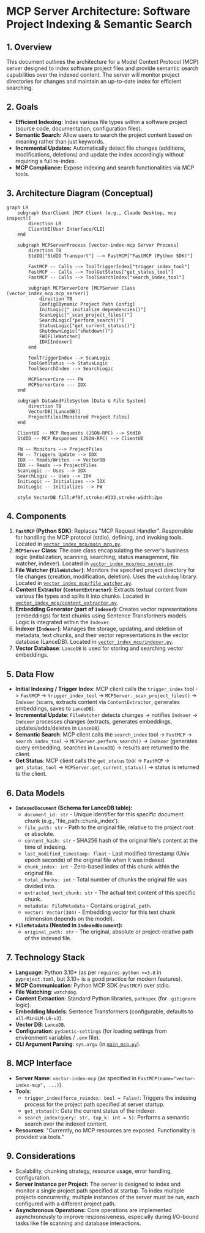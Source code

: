 # MCP Server Architecture: Software Project Indexing & Semantic Search

## 1. Overview

This document outlines the architecture for a Model Context Protocol (MCP) server designed to index software project files and provide semantic search capabilities over the indexed content. The server will monitor project directories for changes and maintain an up-to-date index for efficient searching.

## 2. Goals

*   **Efficient Indexing:** Index various file types within a software project (source code, documentation, configuration files).
*   **Semantic Search:** Allow users to search the project content based on meaning rather than just keywords.
*   **Incremental Updates:** Automatically detect file changes (additions, modifications, deletions) and update the index accordingly without requiring a full re-index.
*   **MCP Compliance:** Expose indexing and search functionalities via MCP tools.

## 3. Architecture Diagram (Conceptual)

```mermaid
graph LR
    subgraph UserClient [MCP Client (e.g., Claude Desktop, mcp inspect)]
        direction LR
        ClientUI[User Interface/CLI]
    end

    subgraph MCPServerProcess [vector-index-mcp Server Process]
        direction TB
        StdIO["StdIO Transport"] --> FastMCP["FastMCP (Python SDK)"]
        
        FastMCP -- Calls --> ToolTriggerIndex["trigger_index_tool"]
        FastMCP -- Calls --> ToolGetStatus["get_status_tool"]
        FastMCP -- Calls --> ToolSearchIndex["search_index_tool"]

        subgraph MCPServerCore [MCPServer Class (vector_index_mcp.mcp_server)]
            direction TB
            Config[Dynamic Project Path Config]
            InitLogic["_initialize_dependencies()"]
            ScanLogic["_scan_project_files()"]
            SearchLogic["perform_search()"]
            StatusLogic["get_current_status()"]
            ShutdownLogic["shutdown()"]
            FW[FileWatcher]
            IDX[Indexer]
        end

        ToolTriggerIndex --> ScanLogic
        ToolGetStatus --> StatusLogic
        ToolSearchIndex --> SearchLogic
        
        MCPServerCore --- FW
        MCPServerCore --- IDX
    end
    
    subgraph DataAndFileSystem [Data & File System]
        direction TB
        VectorDB[(LanceDB)]
        ProjectFiles[Monitored Project Files]
    end

    ClientUI -- MCP Requests (JSON-RPC) --> StdIO
    StdIO -- MCP Responses (JSON-RPC) --> ClientUI

    FW -- Monitors --> ProjectFiles
    FW -- Triggers Update --> IDX
    IDX -- Reads/Writes --> VectorDB
    IDX -- Reads --> ProjectFiles
    ScanLogic -- Uses --> IDX
    SearchLogic -- Uses --> IDX
    InitLogic -- Initializes --> IDX
    InitLogic -- Initializes --> FW

    style VectorDB fill:#f9f,stroke:#333,stroke-width:2px
```

## 4. Components

1.  **`FastMCP` (Python SDK)**: Replaces "MCP Request Handler". Responsible for handling the MCP protocol (stdio), defining, and invoking tools. Located in [`vector_index_mcp/main_mcp.py`](vector_index_mcp/main_mcp.py).
2.  **`MCPServer` Class**: The core class encapsulating the server's business logic (initialization, scanning, searching, status management, file watcher, indexer). Located in [`vector_index_mcp/mcp_server.py`](vector_index_mcp/mcp_server.py).
3.  **File Watcher (`FileWatcher`)**: Monitors the specified project directory for file changes (creation, modification, deletion). Uses the `watchdog` library. Located in [`vector_index_mcp/file_watcher.py`](vector_index_mcp/file_watcher.py).
4.  **Content Extractor (`ContentExtractor`)**: Extracts textual content from various file types and splits it into chunks. Located in [`vector_index_mcp/content_extractor.py`](vector_index_mcp/content_extractor.py).
5.  **Embedding Generator (part of `Indexer`)**: Creates vector representations (embeddings) for text chunks using Sentence Transformers models. Logic is integrated within the `Indexer`.
6.  **Indexer (`Indexer`)**: Manages the storage, updating, and deletion of metadata, text chunks, and their vector representations in the vector database (LanceDB). Located in [`vector_index_mcp/indexer.py`](vector_index_mcp/indexer.py).
7.  **Vector Database**: `LanceDB` is used for storing and searching vector embeddings.

## 5. Data Flow

*   **Initial Indexing / Trigger Index**: MCP client calls the `trigger_index` tool -> `FastMCP` -> `trigger_index_tool` -> `MCPServer._scan_project_files()` -> `Indexer` (scans, extracts content via `ContentExtractor`, generates embeddings, saves to `LanceDB`).
*   **Incremental Update**: `FileWatcher` detects changes -> notifies `Indexer` -> `Indexer` processes changes (extracts, generates embeddings, updates/adds/deletes in `LanceDB`).
*   **Semantic Search**: MCP client calls the `search_index` tool -> `FastMCP` -> `search_index_tool` -> `MCPServer.perform_search()` -> `Indexer` (generates query embedding, searches in `LanceDB`) -> results are returned to the client.
*   **Get Status**: MCP client calls the `get_status` tool -> `FastMCP` -> `get_status_tool` -> `MCPServer.get_current_status()` -> status is returned to the client.

## 6. Data Models

*   **`IndexedDocument` (Schema for LanceDB table):**
    *   `document_id: str` - Unique identifier for this specific document chunk (e.g., 'file_path::chunk_index').
    *   `file_path: str` - Path to the original file, relative to the project root or absolute.
    *   `content_hash: str` - SHA256 hash of the original file's content at the time of indexing.
    *   `last_modified_timestamp: float` - Last modified timestamp (Unix epoch seconds) of the original file when it was indexed.
    *   `chunk_index: int` - Zero-based index of this chunk within the original file.
    *   `total_chunks: int` - Total number of chunks the original file was divided into.
    *   `extracted_text_chunk: str` - The actual text content of this specific chunk.
    *   `metadata: FileMetadata` - Contains `original_path`.
    *   `vector: Vector(384)` - Embedding vector for this text chunk (dimension depends on the model).
*   **`FileMetadata` (Nested in `IndexedDocument`):**
    *   `original_path: str` - The original, absolute or project-relative path of the indexed file.

## 7. Technology Stack

*   **Language**: Python 3.10+ (as per `requires-python >=3.8` in `pyproject.toml`, but 3.10+ is a good practice for modern features).
*   **MCP Communication**: Python MCP SDK (`FastMCP`) over stdio.
*   **File Watching**: `watchdog`.
*   **Content Extraction**: Standard Python libraries, `pathspec` (for `.gitignore` logic).
*   **Embedding Models**: Sentence Transformers (configurable, defaults to `all-MiniLM-L6-v2`).
*   **Vector DB**: `LanceDB`.
*   **Configuration**: `pydantic-settings` (for loading settings from environment variables / `.env` file).
*   **CLI Argument Parsing**: `sys.argv` (in [`main_mcp.py`](vector_index_mcp/main_mcp.py)).

## 8. MCP Interface

*   **Server Name**: `vector-index-mcp` (as specified in `FastMCP(name="vector-index-mcp", ...)`).
*   **Tools**:
    *   `trigger_index(force_reindex: bool = False)`: Triggers the indexing process for the project path specified at server startup.
    *   `get_status()`: Gets the current status of the indexer.
    *   `search_index(query: str, top_k: int = 5)`: Performs a semantic search over the indexed content.
*   **Resources**: "Currently, no MCP resources are exposed. Functionality is provided via tools."

## 9. Considerations

*   Scalability, chunking strategy, resource usage, error handling, configuration.
*   **Server Instance per Project:** The server is designed to index and monitor a single project path specified at startup. To index multiple projects concurrently, multiple instances of the server must be run, each configured with a different project path.
*   **Asynchronous Operations:** Core operations are implemented asynchronously to improve responsiveness, especially during I/O-bound tasks like file scanning and database interactions.